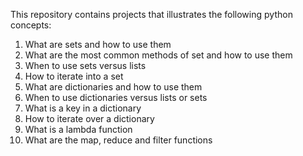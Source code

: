 This repository contains projects that illustrates the following python concepts:
1. What are sets and how to use them
2. What are the most common methods of set and how to use them
3. When to use sets versus lists
4. How to iterate into a set
5. What are dictionaries and how to use them
6. When to use dictionaries versus lists or sets
7. What is a key in a dictionary
8. How to iterate over a dictionary
9. What is a lambda function
10. What are the map, reduce and filter functions
